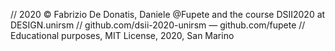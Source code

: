 // 2020 © Fabrizio De Donatis, Daniele @Fupete and the course DSII2020 at DESIGN.unirsm 
// github.com/dsii-2020-unirsm — github.com/fupete
// Educational purposes, MIT License, 2020, San Marino
